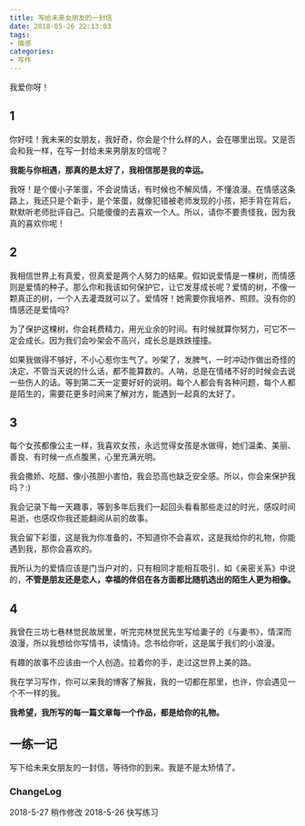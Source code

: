 ```yaml
---
title: 写给未来女朋友的一封信
date: 2018-05-26 22:13:03
tags:
- 情感
categories:
- 写作
---
```


我爱你呀！

<!-- more -->
## 1

你好哇！我未来的女朋友，我好奇，你会是个什么样的人，会在哪里出现。又是否会和我一样，在写一封给未来男朋友的信呢？

**我能与你相遇，那真的是太好了，我相信那是我的幸运。**

我呀！是个傻小子笨蛋，不会说情话，有时候也不解风情，不懂浪漫。在情感这条路上，我还只是个新手，是个笨蛋，就像犯错被老师发现的小孩，把手背在背后，默默听老师批评自己。只能傻傻的去喜欢一个人。所以，请你不要责怪我，因为我真的喜欢你呢！

## 2

我相信世界上有真爱，但真爱是两个人努力的结果。假如说爱情是一棵树，而情感则是爱情的种子。那么你和我该如何保护它，让它发芽成长呢？爱情的树，不像一颗真正的树，一个人去灌溉就可以了。爱情呀！她需要你我培养、照顾。没有你的情感还是爱情吗?

为了保护这棵树，你会耗费精力，用光业余的时间。有时候就算你努力，可它不一定会成长。因为我们会吵架会不高兴，成长总是跌跌撞撞。

如果我做得不够好，不小心惹你生气了。吵架了，发脾气，一时冲动作做出奇怪的决定，不管当天说的什么话，都不能算数的。人呐，总是在情绪不好的时候会去说一些伤人的话。等到第二天一定要好好的说明。每个人都会有各种问题，每个人都是陌生的，需要花更多时间来了解对方，能遇到一起真的太好了。

## 3

每个女孩都像公主一样，我喜欢女孩，永远觉得女孩是水做得，她们温柔、美丽、善良、有时候一点点腹黑，心里充满光明。

我会撒娇、吃醋、像小孩胆小害怕，我会恐高也缺乏安全感。所以，你会来保护我吗？:)

我会记录下每一天趣事，等到多年后我们一起回头看看那些走过的时光，感叹时间易逝，也感叹你我还能翻阅从前的故事。

我会留下彩蛋，这是我为你准备的，不知道你不会喜欢，这是我给你的礼物，你能遇到我，那你会喜欢的。

我所认为的爱情应该是门当户对的，只有相同才能相互吸引，如《亲密关系》中说的，**不管是朋友还是恋人，幸福的伴侣在各方面都比随机选出的陌生人更为相像。**

## 4

我曾在三坊七巷林觉民故居里，听完完林觉民先生写给妻子的《与妻书》，情深而浪漫，所以我想给你写情书，读情诗。念书给你听，这是属于我们的小浪漫。

有趣的故事不应该由一个人创造。拉着你的手，走过这世界上美的路。

我在学习写作，你可以来我的博客了解我，我的一切都在那里，也许，你会遇见一个不一样的我。

**我希望，我所写的每一篇文章每一个作品，都是给你的礼物。**

## 一练一记

写下给未来女朋友的一封信，等待你的到来。我是不是太矫情了。

### ChangeLog

2018-5-27 稍作修改
2018-5-26 快写练习 
